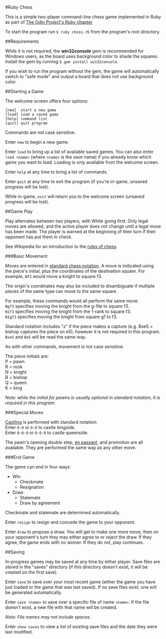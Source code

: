 #Ruby Chess

This is a simple two-player command-line chess game implemented in Ruby as part of [The Odin Project's Ruby chapter](http://www.theodinproject.com/ruby-programming)

To start the program run `$ ruby chess.rb` from the program's root directory.

##Requirements

While it is not required, the **win32console** gem is recommended for Windows users, as the board uses background color to shade the squares.  Install the gem by running `$ gem install win32console`.

If you wish to run the program without the gem, the game will automatically switch to "safe mode" and output a board that does not use background color.

##Starting a Game

The welcome screen offers four options: 
```
[new]  start a new game
[load] load a saved game
[help] command list
[quit] quit program
```

Commands are not case sensitive.

Enter `new` to begin a new game.

Enter `load` to bring up a list of available saved games.  You can also enter `load <name>` (where `<name>` is the save name) if you already know which game you want to load. Loading is only available from the welcome screen.

Enter `help` at any time to bring a list of commands.

Enter `quit` at any time to exit the program (if you're in-game, unsaved progress will be lost).

While in-game, `exit` will return you to the welcome screen (unsaved progress will be lost).

##Game Play

Play alternates between two players, with White going first. Only legal moves are allowed, and the active player does not change until a legal move has been made. The player is warned at the beginning of their turn if their opponent has put them in check.

See Wikipedia for an introduction to the [rules of chess](https://en.wikipedia.org/wiki/Chess#Rules).

###Basic Movement

Moves are entered in [standard chess notation](https://en.wikipedia.org/wiki/Algebraic_notation_(chess)). A move is indicated using the piece's initial, plus the coordinates of the destination square. For example, `Nf3` would move a knight to square f3.

The origin's coordinates may also be included to disambiguate if multiple pieces of the same type can move to the same square. 

For example, these commands would all perform the same move:  
`Ngf3` specifies moving the knight from the g-file to square f3.  
`N1f3` specifies moving the knight from the 1-rank to square f3.  
`N1gf3` specifies moving the knight from square g1 to f3.

Standard notation includes "x" if the piece makes a capture (e.g. Bxe5 = bishop captures the piece on e5), however it is not required in this program. `Bxe5` and `Be5` will be read the same way.  

As with other commands, movement is not case sensitive.

The piece initials are:  
P = pawn  
R = rook  
N = knight  
B = bishop  
Q = queen  
K = king

*Note: while the initial for pawns is usually optional in standard notation, it is required in this program.*

###Special Moves

[Castling](https://en.wikipedia.org/wiki/Castling) is performed with standard notation:  
Enter `0-0` or `O-O` to castle kingside.  
Enter `0-0-0` or `O-O-O` to castle queenside.

The pawn's opening double step, [en passant](https://en.wikipedia.org/wiki/En_passant), and promotion are all available. They are performed the same way as any other move.

###End Game

The game can end in four ways:
- Win
  - Checkmate
  - Resignation
- Draw
  - Stalemate
  - Draw by agreement

Checkmate and stalemate are determined automatically.

Enter `resign` to resign and concede the game to your opponent.

Enter `draw` to propose a draw.  You will get to make one more move, then on your opponent's turn they may either agree to or reject the draw. If they agree, the game ends with no winner. If they do not, play continues.

##Saving

In-progress games may be saved at any time by either player. Save files are stored in the "saves" directory (if this directory doesn't exist, it will be created on the first save).

Enter `save` to save over your most recent game (either the game you have just loaded or the game that was last saved). If no save files exist, one will be generated automatically.

Enter `save <name>` to save over a specific file of name `<name>`. If the file doesn't exist, a new file with that name will be created.

*Note: File names may not include spaces.*

Enter `show saves` to view a list of existing save files and the date they were last modified.


